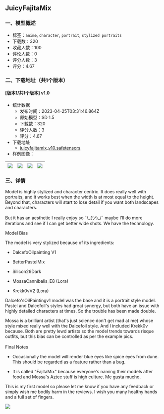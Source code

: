 ## JuicyFajitaMix
### 一、模型概述

- 标签：`anime`, `character`, `portrait`, `stylized portraits`
- 下载数：320
- 收藏人数：100
- 评论人数：0
- 评分人数：3
- 评分：4.67

### 二、下载地址（共1个版本）

#### [版本1/共1个版本] v1.0

- 统计数据
  - 发布时间：2023-04-25T03:31:46.864Z
  - 原始模型：SD 1.5
  - 下载数：320
  - 评分人数：3
  - 评分：4.67
- 下载地址
  - [juicyfajitamix_v10.safetensors](https://civitai.com/api/download/models/54664)
- 样例图像：

| <img src="https://image.civitai.com/xG1nkqKTMzGDvpLrqFT7WA/4779ec44-a706-42de-4661-b54fa9baca00/width=450/591405.jpeg" /> | <img src="https://image.civitai.com/xG1nkqKTMzGDvpLrqFT7WA/9ef71f34-5015-4752-d51a-3c57cdd2f100/width=450/591409.jpeg" /> | <img src="https://image.civitai.com/xG1nkqKTMzGDvpLrqFT7WA/ed99941e-b2c0-4274-fe28-99ce10a4dd00/width=450/591419.jpeg" /> | <img src="https://image.civitai.com/xG1nkqKTMzGDvpLrqFT7WA/63fb3be2-d2f5-47a4-bf4d-ffffe0eab900/width=450/591406.jpeg" /> |
| ---- | ---- | ---- | ---- |


### 三、详情
<p>Model is highly stylized and character centric. It does really well with portraits, and it works best when the width is at most equal to the height. Beyond that, characters will start to lose detail if you want both landscapes and characters. </p><p>But it has an aesthetic I really enjoy so ¯\_(ツ)_/¯ maybe I'll do more iterations and see if I can get better wide shots. We have the technology. </p><p>Model Bias</p><p>The model is very stylized because of its ingredients:</p><ul><li><p>DalcefoOilpainting V1</p></li><li><p>BetterPastelMix</p></li><li><p>Silicon29Dark</p></li><li><p>MossaCannibalis_E8 (Lora)</p></li><li><p>Krekk0vV2 (Lora)</p></li></ul><p>Dalcefo'sOilPaintingv1 model was the base and it is a portrait style model. Pastel and Dalcefoil's styles had great synergy, but both have an issue with highly detailed characters at times. So the trouble has been made double. </p><p>Mossa is a brilliant artist (that's just science don't get mad at me) whose style mixed really well with the Dalcefoil style. And I included Krekk0v because. Both are pretty lewd artists so the model trends towards risque outfits, but this bias can be controlled as per the example pics. <br /><br />Final Notes</p><ul><li><p>Occasionally the model will render blue eyes like spice eyes from dune. This should be regarded as a feature rather than a bug. </p></li><li><p>It is called "FajitaMix" because everyone's naming their models after food and Mossa's Aztec stuff is high culture. Me gusta mucho. </p><p></p></li></ul><p>This is my first model so please let me know if you have any feedback or simply wish me bodily harm in the reviews. I wish you many healthy hands and a full set of fingers. <br /></p><img src="https://imagecache.civitai.com/xG1nkqKTMzGDvpLrqFT7WA/eeef1118-9479-4368-c82f-626aa6f73500/width=525/eeef1118-9479-4368-c82f-626aa6f73500.jpeg" />